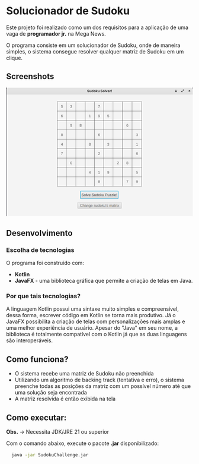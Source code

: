 
# Solucionador de Sudoku

Este projeto foi realizado como um dos requisitos para a aplicação de uma vaga de **programador jr.** na Mega News.

O programa consiste em um solucionador de Sudoku, onde de maneira simples, o sistema consegue resolver qualquer matriz de Sudoku em um clique. 


## Screenshots

![App Screenshot](/screenshots/01.png)


## Desenvolvimento
### Escolha de tecnologias

O programa foi construído com: 
- **Kotlin**
- **JavaFX** - uma biblioteca gráfica que permite a criação de telas em Java.

### Por que tais tecnologias?

A linguagem Kotlin possui uma sintaxe muito simples e compreensível, dessa forma, escrever código em Kotlin se torna mais produtivo. Já o JavaFX possibilita a criação de telas com personalizações mais amplas e uma melhor experiência de usuário. Apesar do "Java" em seu nome, a biblioteca é totalmente compatível com o Kotlin já que as duas linguagens são interoperáveis.

## Como funciona?
    
- O sistema recebe uma matriz de Sudoku não preenchida
- Utilizando um algoritmo de backing track (tentativa e erro), o sistema preenche todas as posições da matriz com um possível número até que uma solução seja encontrada
- A matriz resolvida é então exibida na tela


## Como executar:

**Obs.** -> Necessita JDK/JRE 21 ou superior

Com o comando abaixo, execute o pacote **.jar** disponibilizado:

```bash
  java -jar SudokuChallenge.jar
```
    